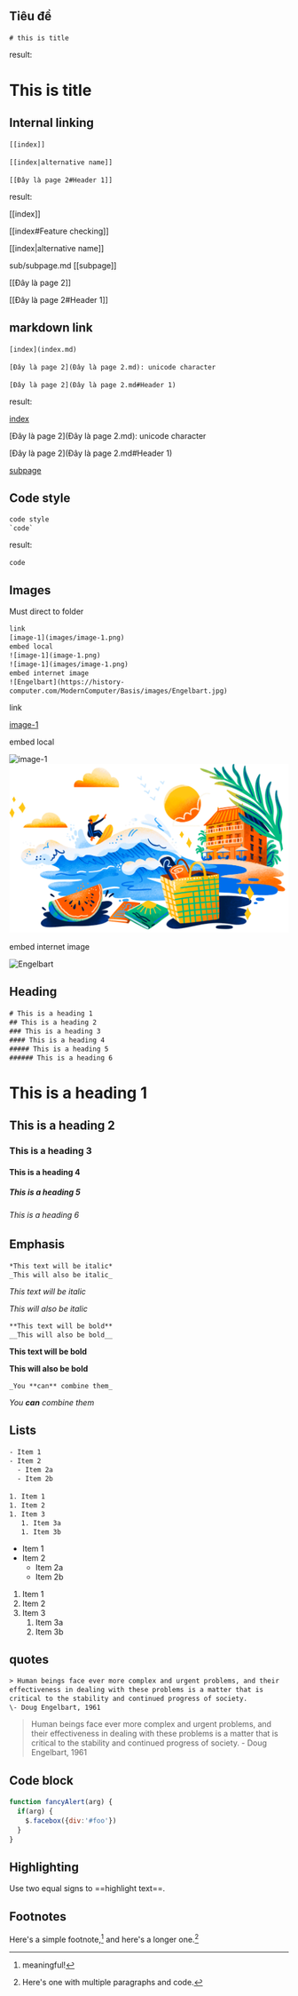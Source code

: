 ## **Tiêu đề**

```
# this is title
```
result:
# This is title

## **Internal linking**
```
[[index]]

[[index|alternative name]]

[[Đây là page 2#Header 1]]
```
result:

[[index]]

[[index#Feature checking]]

[[index|alternative name]]

sub/subpage.md
[[subpage]]

[[Đây là page 2]]

[[Đây là page 2#Header 1]]

## **markdown link**
```
[index](index.md)

[Đây là page 2](Đây là page 2.md): unicode character

[Đây là page 2](Đây là page 2.md#Header 1)
```
result:

[index](index.md)

[Đây là page 2](Đây là page 2.md): unicode character

[Đây là page 2](Đây là page 2.md#Header 1)

[subpage](pagesub.md)

## **Code style**
```
code style
`code`
```
result:

`code`

## Images
Must direct to folder
```
link
[image-1](images/image-1.png)
embed local
![image-1](image-1.png)
![image-1](images/image-1.png)
embed internet image
![Engelbart](https://history-computer.com/ModernComputer/Basis/images/Engelbart.jpg)
```
link

[image-1](images/image-1.png)

embed local

![image-1](image-1.png)
![image-1](images/image-1.png)

embed internet image

![Engelbart](https://history-computer.com/ModernComputer/Basis/images/Engelbart.jpg)

## Heading

```
# This is a heading 1
## This is a heading 2
### This is a heading 3 
#### This is a heading 4
##### This is a heading 5
###### This is a heading 6
```
# This is a heading 1
## This is a heading 2
### This is a heading 3 
#### This is a heading 4
##### This is a heading 5
###### This is a heading 6

## Emphasis
```
*This text will be italic*
_This will also be italic_
```

*This text will be italic*

_This will also be italic_

```
**This text will be bold**
__This will also be bold__
```
**This text will be bold**

__This will also be bold__

```
_You **can** combine them_
```
_You **can** combine them_

## Lists
```
- Item 1
- Item 2
  - Item 2a
  - Item 2b

1. Item 1
1. Item 2
1. Item 3
   1. Item 3a
   1. Item 3b
```
- Item 1
- Item 2
	- Item 2a
	- Item 2b

1. Item 1
2. Item 2
3. Item 3
	1. Item 3a
	2. Item 3b
	
## quotes
```
> Human beings face ever more complex and urgent problems, and their effectiveness in dealing with these problems is a matter that is critical to the stability and continued progress of society.
\- Doug Engelbart, 1961
```
>Human beings face ever more complex and urgent problems, and their effectiveness in dealing with these problems is a matter that is critical to the stability and continued progress of society.
\- Doug Engelbart, 1961

## Code block

```js
function fancyAlert(arg) {
  if(arg) {
    $.facebox({div:'#foo'})
  }
}
```

## Highlighting
Use two equal signs to ==highlight text==.

## Footnotes
Here's a simple footnote,[^1] and here's a longer one.[^bignote]

[^1]: meaningful!

[^bignote]: Here's one with multiple paragraphs and code.

